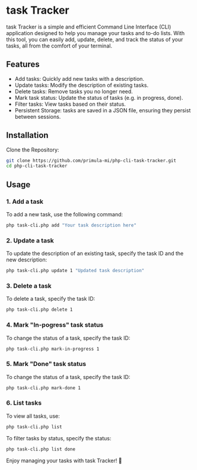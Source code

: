 # task Tracker

task Tracker is a simple and efficient Command Line Interface (CLI) application designed to help you manage your tasks and to-do lists. With this tool, you can easily add, update, delete, and track the status of your tasks, all from the comfort of your terminal.

## Features

- Add tasks: Quickly add new tasks with a description.
- Update tasks: Modify the description of existing tasks.
- Delete tasks: Remove tasks you no longer need.
- Mark task status: Update the status of tasks (e.g. in progress, done).
- Filter tasks: View tasks based on their status.
- Persistent Storage: tasks are saved in a JSON file, ensuring they persist between sessions.

## Installation

Clone the Repository:

```bash
git clone https://github.com/primula-mi/php-cli-task-tracker.git
cd php-cli-task-tracker
```

## Usage
### 1. Add a task

To add a new task, use the following command:

```bash
php task-cli.php add "Your task description here"
```

### 2. Update a task
To update the description of an existing task, specify the task ID and the new description:

```bash
php task-cli.php update 1 "Updated task description"
```

### 3. Delete a task
To delete a task, specify the task ID:

```bash
php task-cli.php delete 1
```

### 4. Mark "In-pogress" task status
To change the status of a task, specify the task ID:

```bash
php task-cli.php mark-in-progress 1
```

### 5. Mark "Done" task status
To change the status of a task, specify the task ID:

```bash
php task-cli.php mark-done 1
```

### 6. List tasks
To view all tasks, use:

```bash
php task-cli.php list
```

To filter tasks by status, specify the status:

```bash
php task-cli.php list done
```

Enjoy managing your tasks with task Tracker! 🚀